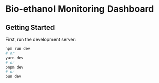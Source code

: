 # Bio-ethanol Monitoring Dashboard

## Getting Started

First, run the development server:

```bash
npm run dev
# or
yarn dev
# or
pnpm dev
# or
bun dev
```
